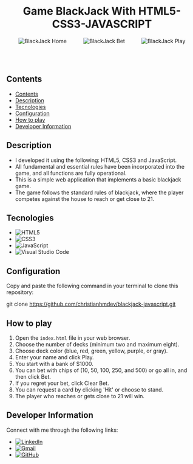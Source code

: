 <div align="center">
  <h1>Game BlackJack With HTML5-CSS3-JAVASCRIPT</span></h1>
</div>

<div style="text-align: center;">
  <div style="display: inline-block; text-align: left; padding: 0 20px; margin-bottom: 50px;">
    <img src="https://res.cloudinary.com/ddmcwbdtl/image/upload/v1702719852/game-blackjack-home.png" alt="BlackJack Home" style="max-width: 100%;">
  </div>
  
  <div style="display: inline-block; text-align: left; padding: 0 20px; margin-bottom: 50px;">
    <img src="https://res.cloudinary.com/ddmcwbdtl/image/upload/v1702720017/game-blackjack-bet.png" alt="BlackJack Bet" style="max-width: 100%;">
  </div>
  
  <div style="display: inline-block; text-align: left; padding: 0 20px;">
    <img src="https://res.cloudinary.com/ddmcwbdtl/image/upload/v1702720076/game-blackjack-play.png" alt="BlackJack Play" style="max-width: 100%;">
  </div>
</div>

## Contents

- [Contents](#contents)
- [Description](#description)
- [Tecnologies](#tecnologies)
- [Configuration](#configuration)
- [How to play](#how-to-play)
- [Developer Information](#developer-information)

## Description

- I developed it using the following: HTML5, CSS3 and JavaScript.
- All fundamental and essential rules have been incorporated into the game, and all functions are fully operational.
- This is a simple web application that implements a basic blackjack game. 
- The game follows the standard rules of blackjack, where the player competes against the house to reach or get close to 21.

## Tecnologies

- ![HTML5](https://img.shields.io/badge/-HTML5-orange?logo=html5&logoColor=white)
- ![CSS3](https://img.shields.io/badge/-CSS3-blue?logo=css3&logoColor=white)
- ![JavaScript](https://img.shields.io/badge/-JavaScript-yellow?logo=javascript&logoColor=white)
- ![Visual Studio Code](https://img.shields.io/badge/-Visual%20Studio%20Code-007ACC?logo=visual-studio-code&logoColor=white)

## Configuration

Copy and paste the following command in your terminal to clone this repository:

git clone https://github.com/christianhmdev/blackjack-javascript.git

## How to play

1. Open the `index.html` file in your web browser.
2. Choose the number of decks (minimum two and maximum eight).
3. Choose deck color (blue, red, green, yellow, purple, or gray).
4. Enter your name and click Play.
5. You start with a bank of $1000.
6. You can bet with chips of (10, 50, 100, 250, and 500) or go all in, and then click Bet.
7. If you regret your bet, click Clear Bet.
8. You can request a card by clicking 'Hit' or choose to stand.
9. The player who reaches or gets close to 21 will win.

## Developer Information

Connect with me through the following links:

- [![LinkedIn](https://img.shields.io/badge/LinkedIn-blue?logo=linkedin)](https://www.linkedin.com/in/christianhuamandev/)
- [![Gmail](https://img.shields.io/badge/Gmail-red?logo=gmail)](mailto:christianhuamandev@gmail.com)
- [![GitHub](https://img.shields.io/badge/GitHub-black?logo=github)](https://github.com/christianhmdev/)



